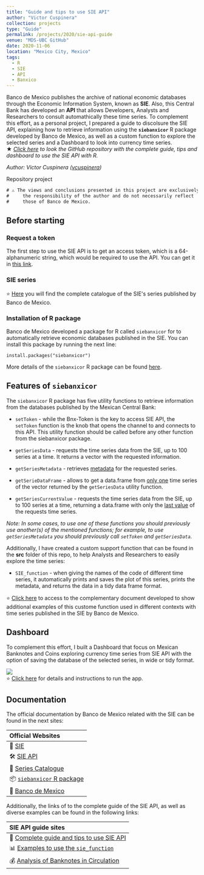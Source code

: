 ```yaml
---
title: "Guide and tips to use SIE API"
author: "Victor Cuspinera"
collection: projects
type: "Guide"
permalink: /projects/2020/sie-api-guide
venue: "MDS-UBC GitHub"
date: 2020-11-06
location: "Mexico City, Mexico"
tags:
  - R
  - SIE
  - API
  - Banxico
---
```


Banco de Mexico publishes the archive of national economic databases through the Economic Information System, known as **SIE**.  Also, this Central Bank has developed an **API** that allows Developers, Analysts and Researchers to consult automathically these time series.  To complement this effort, as a personal project, I prepared a guide to discolsure the SIE API, explaining how to retrieve information using the **`siebanxicor`** R package developed by Banco de Mexico, as well as a custom function to explore the selected series and a Dashboard to look into currency time series.  
$\bigstar$ *[Click here](https://github.com/vcuspinera/SIE_API_guide) to look the GitHub repository with the complete guide, tips and dashboard to use the SIE API with R.*  

*Author: Victor Cuspinera ([vcuspinera](https://github.com/vcuspinera))*  

Repository
project

```diff
# ⚠️ The views and conclusions presented in this project are exclusively #
#     the responsibility of the author and do not necessarily reflect    #
#     those of Banco de Mexico.                                          #
```

## Before starting

### Request a token
The first step to use the SIE API is to get an access token, which is a 64-alphanumeric string, which would be required to use the API. You can get it in [this link](https://www.banxico.org.mx/SieAPIRest/service/v1/token).  

### SIE series

⭐️ [Here](https://www.banxico.org.mx/SieAPIRest/service/v1/doc/catalogoSeries) you will find the complete catalogue of the SIE's series published by Banco de Mexico.

### Installation of R package
Banco de Mexico developed a package for R called `siebanxicor` for to automatically retrieve economic databases published in the SIE. You can install this package by running the next line:

```{r}
install.packages("siebanxicor")
```

More details of the `siebanxicor` R package can be found [here](https://cran.r-project.org/web/packages/siebanxicor/siebanxicor.pdf).

## Features of `siebanxicor`

The `siebanxicor` R package has five utility functions to retrieve information from the databases published by the Mexican Central Bank: 

- `setToken` - while the Bnx-Token is the key to access SIE API, the `setToken` function is the knob that opens the channel to and connects to this API. This utility function should be called before any other function from the siebanxicor package.  

- `getSeriesData` - requests the time series data from the SIE, up to 100 series at a time. It returns a vector with the requested information.  

- `getSeriesMetadata` - retrieves [metadata](https://en.wikipedia.org/wiki/Metadata) for the requested series.  

- `getSerieDataFrame` - allows to get a data.frame from <u>only one</u> time series of the vector returned by the `getSeriesData` utility function.  

- `getSeriesCurrentValue` - requests the time series data from the SIE, up to 100 series at a time, returning a data.frame with only the <u>last value</u> of the requests time series.  

_Note: In some cases, to use one of these functions you should previously use another(s) of the mentioned functions; for example, to use `getSeriesMetadata` you should previously call `setToken` and `getSeriesData`._  

Additionally, I have created a custom support function that can be found in the __src__ folder of this repo, to help Analysts and Researchers to easily explore the time series:  

- `SIE_function` - when giving the names of the code of different time series, it automatically prints and saves the plot of this series, prints the metadata, and returns the data in a tidy data frame format.

⭐️ [Click here](https://github.com/vcuspinera/SIE_API_guide/blob/main/src/SIE_function_examples.pdf) to access to the complementary document developed to show additional examples of this custome function used in different contexts with time series published in the SIE by Banco de Mexico.

## Dashboard
To complement this effort, I built a Dashboard that focus on Mexican Banknotes and Coins exploring currency time series from SIE API with the option of saving the database of the selected series, in wide or tidy format.  

[![](https://raw.githubusercontent.com/vcuspinera/SIE_API_guide/main/img/sie_app%20-%20sketch.png)](https://github.com/vcuspinera/SIE_API_guide/tree/main/sie_app)  
⭐️ [Click here](https://github.com/vcuspinera/SIE_API_guide/tree/main/sie_app) for details and instructions to run the app.

## Documentation
The official documentation by Banco de Mexico related with the SIE can be found in the next sites:

| Official Websites|
|:----------|
|📁 [SIE](https://www.banxico.org.mx/SieInternet/defaultEnglish.do) |
|🛠 [SIE API](https://www.banxico.org.mx/SieAPIRest/service/v1/?locale=en)|
|🔎 [Series Catalogue](https://www.banxico.org.mx/SieAPIRest/service/v1/doc/catalogoSeries)|
|📦 [`siebanxicor` R package](https://cran.r-project.org/web/packages/siebanxicor/siebanxicor.pdf)|
|📌 [Banco de Mexico](https://www.banxico.org.mx/indexen.html)|

Additionally, the links of to the complete guide of the SIE API, as well as diverse examples can be found in the following links:

| SIE API guide sites|
|:----------|
|📖 [Complete guide and tips to use SIE API](https://github.com/vcuspinera/SIE_API_guide) |
|📊 [Examples to use the `sie_function`](https://github.com/vcuspinera/SIE_API_guide/blob/main/src/SIE_function_examples.pdf)|
|💰 [Analysis of Banknotes in Circulation](https://github.com/vcuspinera/SIE_API_guide/blob/main/src/SIE_banknotes_in_circulation.pdf)|
